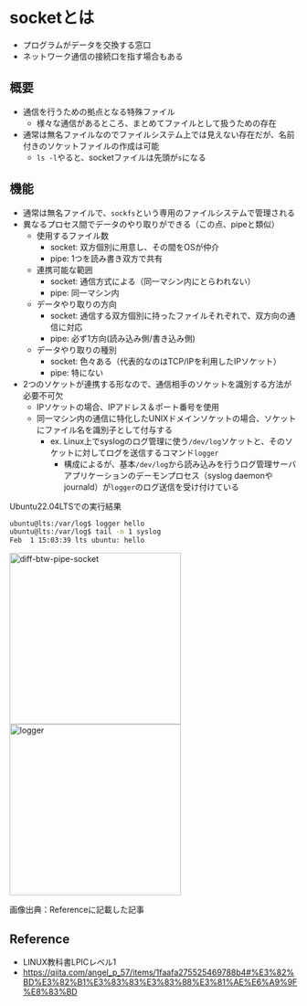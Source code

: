 # socketとは
- プログラムがデータを交換する窓口
- ネットワーク通信の接続口を指す場合もある

## 概要
- 通信を行うための拠点となる特殊ファイル
    - 様々な通信があるところ、まとめてファイルとして扱うための存在
- 通常は無名ファイルなのでファイルシステム上では見えない存在だが、名前付きのソケットファイルの作成は可能
    - `ls -l`やると、socketファイルは先頭が`s`になる

## 機能
- 通常は無名ファイルで、`sockfs`という専用のファイルシステムで管理される
- 異なるプロセス間でデータのやり取りができる（この点、pipeと類似）
    - 使用するファイル数
        - socket: 双方個別に用意し、その間をOSが仲介
        - pipe: 1つを読み書き双方で共有
    - 連携可能な範囲
        - socket: 通信方式による（同一マシン内にとらわれない）
        - pipe: 同一マシン内
    - データやり取りの方向
        - socket: 通信する双方個別に持ったファイルそれぞれで、双方向の通信に対応
        - pipe: 必ず1方向(読み込み側/書き込み側)
    - データやり取りの種別
        - socket: 色々ある（代表的なのはTCP/IPを利用したIPソケット）
        - pipe: 特にない
- 2つのソケットが連携する形なので、通信相手のソケットを識別する方法が必要不可欠
    - IPソケットの場合、IPアドレス＆ポート番号を使用
    - 同一マシン内の通信に特化したUNIXドメインソケットの場合、ソケットにファイル名を識別子として付与する
        - ex. Linux上でsyslogのログ管理に使う`/dev/log`ソケットと、そのソケットに対してログを送信するコマンド`logger`
            - 構成によるが、基本`/dev/log`から読み込みを行うログ管理サーバアプリケーションのデーモンプロセス（syslog daemonやjournald）が`logger`のログ送信を受け付けている

Ubuntu22.04LTSでの実行結果
```bash
ubuntu@lts:/var/log$ logger hello
ubuntu@lts:/var/log$ tail -n 1 syslog
Feb  1 15:03:39 lts ubuntu: hello
```

<img src="https://camo.qiitausercontent.com/033ad0b73434f36904d3966cb6169b02136f7a88/68747470733a2f2f71696974612d696d6167652d73746f72652e73332e61702d6e6f727468656173742d312e616d617a6f6e6177732e636f6d2f302f37343339362f38306531373864662d306131362d306135652d383030642d3262326465663438313464612e706e67" alt="diff-btw-pipe-socket" width="300px">

<img src="https://camo.qiitausercontent.com/ef6df83c59c3a51eedf1040edcb6c5f563b7a980/68747470733a2f2f71696974612d696d6167652d73746f72652e73332e61702d6e6f727468656173742d312e616d617a6f6e6177732e636f6d2f302f37343339362f61623364376334342d326235632d353938342d326263312d6434393263343265393239622e706e67" alt="logger" width="300px">

画像出典：Referenceに記載した記事

## Reference
- LINUX教科書LPICレベル1
- https://qiita.com/angel_p_57/items/1faafa275525469788b4#%E3%82%BD%E3%82%B1%E3%83%83%E3%83%88%E3%81%AE%E6%A9%9F%E8%83%BD
